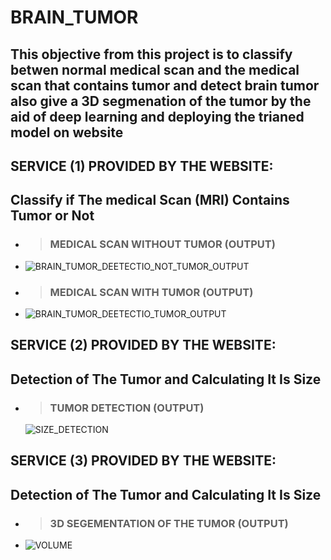 # BRAIN_TUMOR
## This objective from this project is to classify betwen normal medical scan and the medical scan that contains tumor and detect brain tumor also give a 3D segmenation of the tumor by the aid of deep learning and deploying the trianed model on website


**SERVICE (1) PROVIDED BY THE WEBSITE:**
---------------------------------------

## Classify if The medical Scan (MRI) Contains Tumor or Not
  - > ### MEDICAL SCAN WITHOUT TUMOR (OUTPUT)

  - ![BRAIN_TUMOR_DEETECTIO_NOT_TUMOR_OUTPUT](https://user-images.githubusercontent.com/67736183/124630341-9f9e5280-de82-11eb-9886-4576a8b9f72c.png)
  
  - > ### MEDICAL SCAN WITH TUMOR (OUTPUT)

  - ![BRAIN_TUMOR_DEETECTIO_TUMOR_OUTPUT](https://user-images.githubusercontent.com/67736183/124630349-a0cf7f80-de82-11eb-8f71-2d46eeebde3b.png)

**SERVICE (2) PROVIDED BY THE WEBSITE:**
---------------------------------------

## Detection of The Tumor and Calculating It Is Size
  - > ### TUMOR DETECTION (OUTPUT)
    ![SIZE_DETECTION](https://user-images.githubusercontent.com/67736183/124630379-a9c05100-de82-11eb-88f8-ff363e1149d5.png)


**SERVICE (3) PROVIDED BY THE WEBSITE:**
---------------------------------------

## Detection of The Tumor and Calculating It Is Size
  - > ### 3D SEGEMENTATION OF  THE TUMOR (OUTPUT)
  - ![VOLUME](https://user-images.githubusercontent.com/67736183/124630327-9d3bf880-de82-11eb-993a-5e6aea89e284.png)


